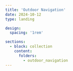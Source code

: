 ```yaml
---
title: 'Outdoor Navigation'
date: 2024-10-12
type: landing

design:
  spacing: '1rem'

sections:
  - block: collection
    content:
      folders:
        - outdoor_navigation
---
```

